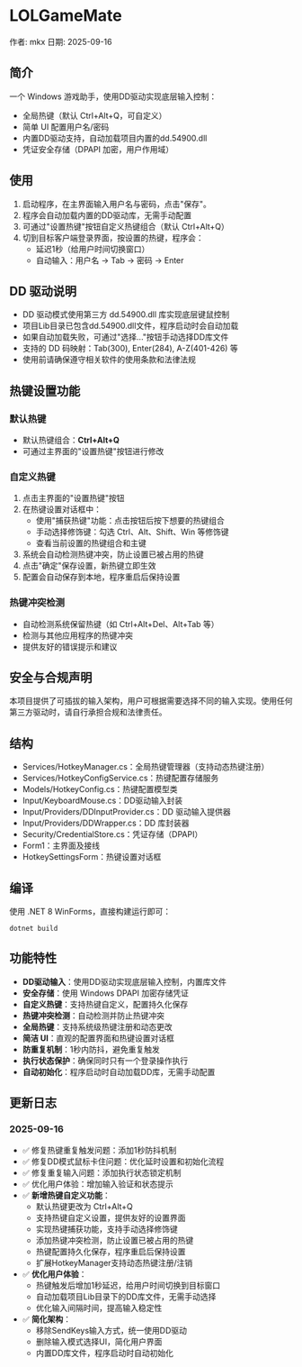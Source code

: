 # LOLGameMate

作者: mkx
日期: 2025-09-16

## 简介
一个 Windows 游戏助手，使用DD驱动实现底层输入控制：
- 全局热键（默认 Ctrl+Alt+Q，可自定义）
- 简单 UI 配置用户名/密码
- 内置DD驱动支持，自动加载项目内置的dd.54900.dll
- 凭证安全存储（DPAPI 加密，用户作用域）

## 使用
1. 启动程序，在主界面输入用户名与密码，点击"保存"。
2. 程序会自动加载内置的DD驱动库，无需手动配置
3. 可通过"设置热键"按钮自定义热键组合（默认 Ctrl+Alt+Q）
4. 切到目标客户端登录界面，按设置的热键，程序会：
   - 延迟1秒（给用户时间切换窗口）
   - 自动输入：用户名 -> Tab -> 密码 -> Enter

## DD 驱动说明
- DD 驱动模式使用第三方 dd.54900.dll 库实现底层键鼠控制
- 项目Lib目录已包含dd.54900.dll文件，程序启动时会自动加载
- 如果自动加载失败，可通过"选择..."按钮手动选择DD库文件
- 支持的 DD 码映射：Tab(300), Enter(284), A-Z(401-426) 等
- 使用前请确保遵守相关软件的使用条款和法律法规

## 热键设置功能

### 默认热键
- 默认热键组合：**Ctrl+Alt+Q**
- 可通过主界面的"设置热键"按钮进行修改

### 自定义热键
1. 点击主界面的"设置热键"按钮
2. 在热键设置对话框中：
   - 使用"捕获热键"功能：点击按钮后按下想要的热键组合
   - 手动选择修饰键：勾选 Ctrl、Alt、Shift、Win 等修饰键
   - 查看当前设置的热键组合和主键
3. 系统会自动检测热键冲突，防止设置已被占用的热键
4. 点击"确定"保存设置，新热键立即生效
5. 配置会自动保存到本地，程序重启后保持设置

### 热键冲突检测
- 自动检测系统保留热键（如 Ctrl+Alt+Del、Alt+Tab 等）
- 检测与其他应用程序的热键冲突
- 提供友好的错误提示和建议

## 安全与合规声明
本项目提供了可插拔的输入架构，用户可根据需要选择不同的输入实现。使用任何第三方驱动时，请自行承担合规和法律责任。

## 结构
- Services/HotkeyManager.cs：全局热键管理器（支持动态热键注册）
- Services/HotkeyConfigService.cs：热键配置存储服务
- Models/HotkeyConfig.cs：热键配置模型类
- Input/KeyboardMouse.cs：DD驱动输入封装
- Input/Providers/DDInputProvider.cs：DD 驱动输入提供器
- Input/Providers/DDWrapper.cs：DD 库封装器
- Security/CredentialStore.cs：凭证存储（DPAPI）
- Form1：主界面及接线
- HotkeySettingsForm：热键设置对话框

## 编译
使用 .NET 8 WinForms，直接构建运行即可：
```
dotnet build
```

## 功能特性
- **DD驱动输入**：使用DD驱动实现底层输入控制，内置库文件
- **安全存储**：使用 Windows DPAPI 加密存储凭证
- **自定义热键**：支持热键自定义，配置持久化保存
- **热键冲突检测**：自动检测并防止热键冲突
- **全局热键**：支持系统级热键注册和动态更改
- **简洁 UI**：直观的配置界面和热键设置对话框
- **防重复机制**：1秒内防抖，避免重复触发
- **执行状态保护**：确保同时只有一个登录操作执行
- **自动初始化**：程序启动时自动加载DD库，无需手动配置

## 更新日志
### 2025-09-16
- ✅ 修复热键重复触发问题：添加1秒防抖机制
- ✅ 修复DD模式鼠标卡住问题：优化延时设置和初始化流程
- ✅ 修复重复输入问题：添加执行状态锁定机制
- ✅ 优化用户体验：增加输入验证和状态提示
- ✅ **新增热键自定义功能**：
  - 默认热键更改为 Ctrl+Alt+Q
  - 支持热键自定义设置，提供友好的设置界面
  - 实现热键捕获功能，支持手动选择修饰键
  - 添加热键冲突检测，防止设置已被占用的热键
  - 热键配置持久化保存，程序重启后保持设置
  - 扩展HotkeyManager支持动态热键注册/注销
- ✅ **优化用户体验**：
  - 热键触发后增加1秒延迟，给用户时间切换到目标窗口
  - 自动加载项目Lib目录下的DD库文件，无需手动选择
  - 优化输入间隔时间，提高输入稳定性
- ✅ **简化架构**：
  - 移除SendKeys输入方式，统一使用DD驱动
  - 删除输入模式选择UI，简化用户界面
  - 内置DD库文件，程序启动时自动初始化